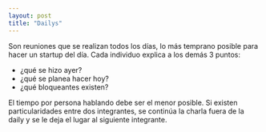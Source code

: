 ```yaml
---
layout: post
title: "Dailys"
---
```


Son reuniones que se realizan todos los días, lo más temprano posible para<!--more--> hacer un startup del día. Cada individuo explica a los demás 3 puntos:

- ¿qué se hizo ayer?
- ¿qué se planea hacer hoy?
- ¿qué bloqueantes existen?

El tiempo por persona hablando debe ser el menor posible. Si existen particularidades entre dos integrantes, se continúa la charla fuera de la daily y se le deja el lugar al siguiente integrante.
